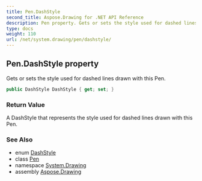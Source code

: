```yaml
---
title: Pen.DashStyle
second_title: Aspose.Drawing for .NET API Reference
description: Pen property. Gets or sets the style used for dashed lines drawn with this Pen
type: docs
weight: 110
url: /net/system.drawing/pen/dashstyle/
---
```

## Pen.DashStyle property

Gets or sets the style used for dashed lines drawn with this Pen.

```csharp
public DashStyle DashStyle { get; set; }
```

### Return Value

A DashStyle that represents the style used for dashed lines drawn with this Pen.

### See Also

* enum [DashStyle](../../../system.drawing.drawing2d/dashstyle/)
* class [Pen](../)
* namespace [System.Drawing](../../pen/)
* assembly [Aspose.Drawing](../../../)


